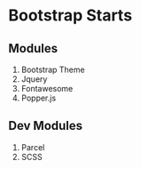 # Bootstrap Starts

## Modules

1. Bootstrap Theme
2. Jquery
3. Fontawesome
4. Popper.js

## Dev Modules

1. Parcel
2. SCSS
